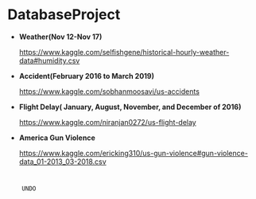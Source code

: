 # DatabaseProject

+ **Weather(Nov 12-Nov 17)**

    https://www.kaggle.com/selfishgene/historical-hourly-weather-data#humidity.csv

+ **Accident(February 2016 to March 2019)**

    https://www.kaggle.com/sobhanmoosavi/us-accidents

+ **Flight Delay( January, August, November, and December of 2016)**

    https://www.kaggle.com/niranjan0272/us-flight-delay

+ **America Gun Violence**

    https://www.kaggle.com/ericking310/us-gun-violence#gun-violence-data_01-2013_03-2018.csv

#
```
    UNDO
```
